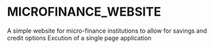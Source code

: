 # MICROFINANCE_WEBSITE
 A simple website for micro-finance institutions to  allow for savings and credit options
 Excution of a single page application
